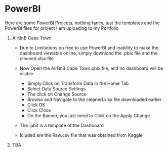 # PowerBI
Here are some PowerBI Projects, nothing fancy, just the templates and the PowerBI files
for project I am uploading to my Portfolio

1. AirBnB Cape Town
   * Due to Limitations on free to use PowerBI and inability to make the dashboard viewable online, simply download the .pbix file and the cleaned.xlsx file
   * Now Open the AirBnB Cape Town.pbix file, and no dashboard will be visible.
       * Simply Click on Transform Data in the Home Tab
       * Select Data Source Settings
       * The click on Change Source
       * Browse and Navigate to the cleaned.xlsx file downloaded earlier
       * Click OK
       * Click Close
       * On the Banner, you just need to Click on the Apply Change
    
   * The .pbit is a template of the Dashboard
   * Icluded are the Raw.csv file that was obtained from Kaggle
     
2. TBA
